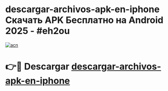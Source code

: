 # descargar-archivos-apk-en-iphone Скачать APK Бесплатно на Android 2025 - #eh2ou

[![acn](https://github.com/user-attachments/assets/0f9c940e-d8b0-45ae-aac7-cd30a18b3e1c)](https://apps.freeplayer.one?title=descargar-archivos-apk-en-iphone&ref=9RF)

# 👉🔴 Descargar [descargar-archivos-apk-en-iphone](https://apps.freeplayer.one?title=descargar-archivos-apk-en-iphone&ref=9RF)